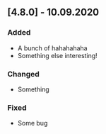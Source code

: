 ## [4.8.0] - 10.09.2020

### Added
- A bunch of hahahahaha
- Something else interesting!

### Changed
- Something

### Fixed
- Some bug
